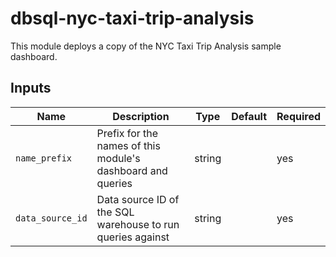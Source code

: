 # dbsql-nyc-taxi-trip-analysis

This module deploys a copy of the NYC Taxi Trip Analysis sample dashboard.

## Inputs

| Name           | Description                          | Type   | Default | Required |
|----------------|--------------------------------------|--------|---------|----------|
|`name_prefix`|Prefix for the names of this module's dashboard and queries|string||yes|
|`data_source_id`|Data source ID of the SQL warehouse to run queries against|string||yes|
